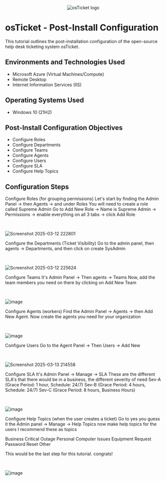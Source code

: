 
<p align="center">
<img src="https://i.imgur.com/Clzj7Xs.png" alt="osTicket logo"/>
</p>

<h1>osTicket - Post-Install Configuration</h1>
This tutorial outlines the post-installation configuration of the open-source help desk ticketing system osTicket.<br />

<h2>Environments and Technologies Used</h2>

- Microsoft Azure (Virtual Machines/Compute)
- Remote Desktop
- Internet Information Services (IIS)

<h2>Operating Systems Used </h2>

- Windows 10</b> (21H2)

<h2>Post-Install Configuration Objectives</h2>

- Configure Roles
- Configure Departments
- Configure Teams
- Configure Agents
- Configure Users
- Configure SLA
- Configure Help Topics

<h2>Configuration Steps</h2>

<p>
 

</p>
<p>
Configure Roles (for grouping permissions) 
Let's start by finding the Admin Panel -> then Agents -> and under Roles
You will need to create a role called Supreme Admin
Go to Add New Role -> Name is Supreme Admin -> Permissions -> enable everything on all 3 tabs -> click Add Role 


</p>
<br />

![Screenshot 2025-03-12 222801](https://github.com/user-attachments/assets/d4245c80-4921-42d6-b68b-810012e2fa80)



<p>

</p>
<p>
Configure the Departments (Ticket Visibility)
  Go to the admin panel, then agents -> Departments, and then click on create SysAdmin
</p>
<br />

![Screenshot 2025-03-12 225624](https://github.com/user-attachments/assets/99822e3c-e945-4bbb-bd85-fc0967992508)


</p>
<p>
Configure Teams
  It's Admin Panel -> Then agents -> Teams
 Now, add the team members you need on there by clicking on Add New Team
</p>
<br />

![image](https://github.com/user-attachments/assets/b1e7f81a-74f2-486c-9223-72bfc8451208)


<p>

</p>
<p>
Configure Agents (workers)
  Find the Admin Panel -> Agents -> then Add New Agent. Now create the agents you need for your organization 
</p>
<br />

![image](https://github.com/user-attachments/assets/8b26aeb6-5c72-48c4-81ce-fcd3eb5ce232)


<p>

</p>
<p>
Configure Users
  Go to the Agent Panel -> Then Users -> Add New
</p>
<br />

![Screenshot 2025-03-13 214558](https://github.com/user-attachments/assets/8cd79705-4eef-4a86-aa72-a27c91f1abb7)


<p>

</p>
<p>
Configure SLA
  It's Admin Panel -> Manage -> SLA
  These are the different SLA's that there would be in a business, the different severity of need
  Sev-A (Grace Period: 1 hour, Schedule: 24/7)
  Sev-B (Grace Period: 4 hours, Schedule: 24/7)
  Sev-C (Grace Period: 8 hours, Business Hours)

</p>
<br />

![image](https://github.com/user-attachments/assets/12807629-ab9e-493f-9a74-d007bbd6daf2)


<p>

</p>
<p>
Configure Help Topics (when the user creates a ticket)
  Go to yes you guess it the Admin panel -> Manage -> Help Topics
  now make help topics for the users I recommend these as topics
  
  Business Critical Outage
  Personal Computer Issues
  Equipment Request
  Password Reset
  Other

  This would be the last step for this tutorial. congrats!
</p>
<br />

![image](https://github.com/user-attachments/assets/df471951-4dc1-4778-ba83-e74249956d04)

